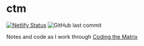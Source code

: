 # ctm

<!-- start badges -->
[![Netlify Status](https://api.netlify.com/api/v1/badges/950937a2-0db0-444d-a5cb-2dc798235b48/deploy-status)](https://app.netlify.com/sites/ctm-notes/deploys)
![GitHub last commit](https://img.shields.io/github/last-commit/ekholme/ctm)
<!-- end badges -->

Notes and code as I work through [Coding the Matrix](https://www.amazon.com/Coding-Matrix-Algebra-Applications-Computer/dp/0615880991)